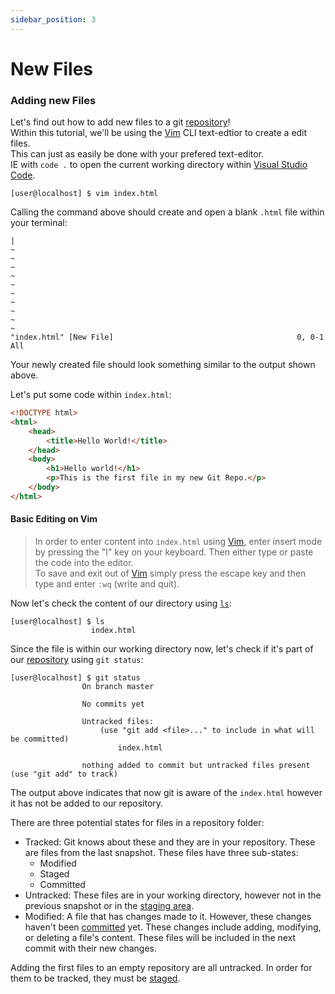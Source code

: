 ```yaml
---
sidebar_position: 3
---
```


# New Files

### Adding new Files

Let's find out how to add new files to a git [repository](./Index.md#repository-repo)! <br />
Within this tutorial, we'll be using the [Vim](./Index.md#vim) CLI text-edtior to create a edit files. <br /> This can just as easily be done with your prefered text-editor. <br />
IE with `code .` to open the current working directory within [Visual Studio Code](./Index.md#visual-studio-code).

``` shell
[user@localhost] $ vim index.html
```
Calling the command above should create and open a blank `.html` file within your terminal:
```vim
|
~
~
~
~
~
~
~
~
~
~ 
"index.html" [New File]                                         0, 0-1      All
```

Your newly created file should look something similar to the output shown above.

Let's put some code within `index.html`:

``` html
<!DOCTYPE html>
<html>
    <head>
        <title>Hello World!</title>
    </head>
    <body>
        <h1>Hello world!</h1>
        <p>This is the first file in my new Git Repo.</p>
    </body>
</html>
```
#### Basic Editing on Vim
>In order to enter content into `index.html` using [Vim](./Index.md#vim), enter insert mode by pressing the "I" key on your keyboard. Then either type or paste the code into the editor. <br />
To save and exit out of [Vim](./Index.md#vim) simply press the escape key and then type and enter `:wq` (write and quit). 

Now let's check the content of our directory using [`ls`](./Index.md#ls):
``` shell
[user@localhost] $ ls
                  index.html
```

Since the file is within our working directory now, let's check if it's part of our [repository](./Index.md#repository-repo) using `git status`:
``` shell
[user@localhost] $ git status
                On branch master

                No commits yet

                Untracked files:
                    (use "git add <file>..." to include in what will be committed)
                        index.html

                nothing added to commit but untracked files present (use "git add" to track)  
```

The output above indicates that now git is aware of the `index.html` however it has not be added to our repository.

There are three potential states for files in a repository folder:
* Tracked: Git knows about these and they are in your repository. These are files from the last snapshot. These files have three sub-states:
    * Modified
    * Staged
    * Committed
* Untracked: These files are in your working directory, however not in the previous snapshot or in the [staging area](./Index.md#staging-area). 
* Modified: A file that has changes made to it. However, these changes haven't been [committed](./Index.md#commit) yet. These changes include adding, modifying, or deleting a file's content. These files will be included in the next commit with their new changes. 

Adding the first files to an empty repository are all untracked. In order for them to be tracked, they must be [staged](./Index.md#stage).